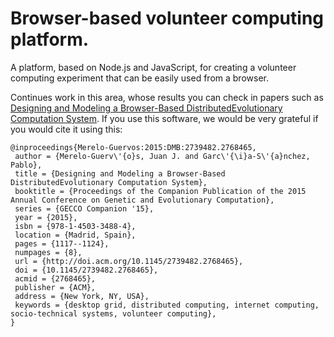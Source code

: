 # Browser-based volunteer computing platform.

A platform, based on Node.js and JavaScript, for creating a volunteer computing experiment that can be easily used from a browser.

Continues work in this area, whose results you can check in papers
such as
[Designing and Modeling a Browser-Based DistributedEvolutionary Computation System](http://dl.acm.org/citation.cfm?doid=2739482.2768465). If
you use this software, we would be very grateful if you would cite it
using this:

```
@inproceedings{Merelo-Guervos:2015:DMB:2739482.2768465,
 author = {Merelo-Guerv\'{o}s, Juan J. and Garc\'{\i}a-S\'{a}nchez, Pablo},
 title = {Designing and Modeling a Browser-Based DistributedEvolutionary Computation System},
 booktitle = {Proceedings of the Companion Publication of the 2015 Annual Conference on Genetic and Evolutionary Computation},
 series = {GECCO Companion '15},
 year = {2015},
 isbn = {978-1-4503-3488-4},
 location = {Madrid, Spain},
 pages = {1117--1124},
 numpages = {8},
 url = {http://doi.acm.org/10.1145/2739482.2768465},
 doi = {10.1145/2739482.2768465},
 acmid = {2768465},
 publisher = {ACM},
 address = {New York, NY, USA},
 keywords = {desktop grid, distributed computing, internet computing, socio-technical systems, volunteer computing},
}
```
